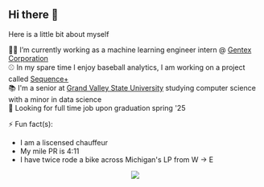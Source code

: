 ## Hi there 👋

Here is a little bit about myself

🧑‍💻 I’m currently working as a machine learning engineer intern @ [Gentex Corporation](https://www.gentex.com) <br>
⚾ In my spare time I enjoy baseball analytics, I am working on a project called [Sequence+](https://github.com/Jensen-holm/Sequence-Plus) <br>
📚 I'm a senior at [Grand Valley State University](https://www.gvsu.edu) studying computer science with a minor in data science <br>
🔭 Looking for full time job upon graduation spring '25 <br>

⚡ Fun fact(s):
- I am a liscensed chauffeur
- My mile PR is 4:11
- I have twice rode a bike across Michigan's LP from W -> E

<div align="center">
  <img src="https://skillicons.dev/icons?i=python,sklearn,r,postgresql,go,docker,linux,flask,pytorch,tensorflow&perline=5">
</div>
